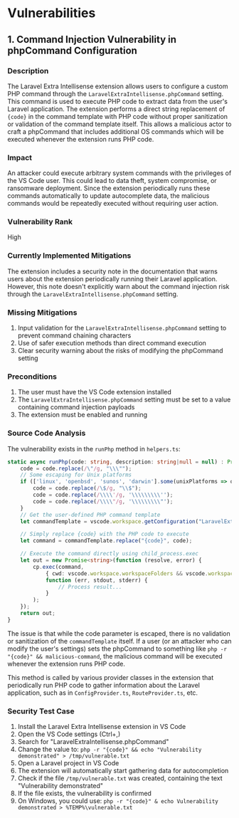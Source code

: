 # Vulnerabilities

## 1. Command Injection Vulnerability in phpCommand Configuration

### Description
The Laravel Extra Intellisense extension allows users to configure a custom PHP command through the `LaravelExtraIntellisense.phpCommand` setting. This command is used to execute PHP code to extract data from the user's Laravel application. The extension performs a direct string replacement of `{code}` in the command template with PHP code without proper sanitization or validation of the command template itself. This allows a malicious actor to craft a phpCommand that includes additional OS commands which will be executed whenever the extension runs PHP code.

### Impact
An attacker could execute arbitrary system commands with the privileges of the VS Code user. This could lead to data theft, system compromise, or ransomware deployment. Since the extension periodically runs these commands automatically to update autocomplete data, the malicious commands would be repeatedly executed without requiring user action.

### Vulnerability Rank
High

### Currently Implemented Mitigations
The extension includes a security note in the documentation that warns users about the extension periodically running their Laravel application. However, this note doesn't explicitly warn about the command injection risk through the `LaravelExtraIntellisense.phpCommand` setting.

### Missing Mitigations
1. Input validation for the `LaravelExtraIntellisense.phpCommand` setting to prevent command chaining characters
2. Use of safer execution methods than direct command execution
3. Clear security warning about the risks of modifying the phpCommand setting

### Preconditions
1. The user must have the VS Code extension installed
2. The `LaravelExtraIntellisense.phpCommand` setting must be set to a value containing command injection payloads
3. The extension must be enabled and running

### Source Code Analysis
The vulnerability exists in the `runPhp` method in `helpers.ts`:

```typescript
static async runPhp(code: string, description: string|null = null) : Promise<string> {
    code = code.replace(/\"/g, "\\\"");
    // Some escaping for Unix platforms
    if (['linux', 'openbsd', 'sunos', 'darwin'].some(unixPlatforms => os.platform().includes(unixPlatforms))) {
        code = code.replace(/\$/g, "\\$");
        code = code.replace(/\\\\'/g, '\\\\\\\\\'');
        code = code.replace(/\\\\"/g, '\\\\\\\\\"');
    }
    // Get the user-defined PHP command template
    let commandTemplate = vscode.workspace.getConfiguration("LaravelExtraIntellisense").get<string>('phpCommand') ?? "php -r \"{code}\"";

    // Simply replace {code} with the PHP code to execute
    let command = commandTemplate.replace("{code}", code);

    // Execute the command directly using child_process.exec
    let out = new Promise<string>(function (resolve, error) {
        cp.exec(command,
            { cwd: vscode.workspace.workspaceFolders && vscode.workspace.workspaceFolders.length > 0 ? vscode.workspace.workspaceFolders[0].uri.fsPath : undefined },
            function (err, stdout, stderr) {
                // Process result...
            }
        );
    });
    return out;
}
```

The issue is that while the code parameter is escaped, there is no validation or sanitization of the `commandTemplate` itself. If a user (or an attacker who can modify the user's settings) sets the phpCommand to something like `php -r "{code}" && malicious-command`, the malicious command will be executed whenever the extension runs PHP code.

This method is called by various provider classes in the extension that periodically run PHP code to gather information about the Laravel application, such as in `ConfigProvider.ts`, `RouteProvider.ts`, etc.

### Security Test Case
1. Install the Laravel Extra Intellisense extension in VS Code
2. Open the VS Code settings (Ctrl+,)
3. Search for "LaravelExtraIntellisense.phpCommand"
4. Change the value to: `php -r "{code}" && echo "Vulnerability demonstrated" > /tmp/vulnerable.txt`
5. Open a Laravel project in VS Code
6. The extension will automatically start gathering data for autocompletion
7. Check if the file `/tmp/vulnerable.txt` was created, containing the text "Vulnerability demonstrated"
8. If the file exists, the vulnerability is confirmed
9. On Windows, you could use: `php -r "{code}" & echo Vulnerability demonstrated > %TEMP%\vulnerable.txt`
